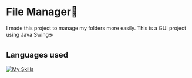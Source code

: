 # File Manager📁

I made this project to manage my folders more easily. This is a GUI project using Java Swing☕

## Languages used
[![My Skills](https://skillicons.dev/icons?i=java)](https://skillicons.dev)
